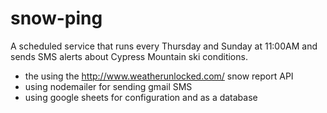 # snow-ping
A scheduled service that runs every Thursday and Sunday at 11:00AM and sends SMS alerts about Cypress Mountain ski conditions.

- the using the http://www.weatherunlocked.com/ snow report API
- using nodemailer for sending gmail SMS
- using google sheets for configuration and as a database
